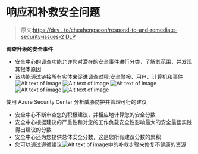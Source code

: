 # 响应和补救安全问题

> 原文:[https://dev . to/cheahengsoon/respond-to-and-remediate-security-issues-2 DLP](https://dev.to/cheahengsoon/respond-to-and-remediate-security-issues-2dlp)

**调查升级的安全事件**

*   安全中心的调查功能允许您对潜在的安全事件进行分类，了解其范围，并发现其根本原因
*   该功能通过链接所有实体来促进调查过程:安全警报、用户、计算机和事件![Alt text of image](../Images/e694c4b4b28dfb3023c7acc11f7a67e3.png) ![Alt text of image](../Images/d4e1030013ac706d05a63db065c286e7.png) ![Alt text of image](../Images/b153fd9f7ee2152830e244d6812abe4d.png) ![Alt text of image](../Images/a088b6015ae64674ef14b9df99ccd4e8.png) ![Alt text of image](../Images/64eb1a99ad2581747e0cb513b051d9e1.png)

使用 Azure Security Center 分析威胁防护并管理可行的建议

*   安全中心不断审查您的积极建议，并相应地计算您的安全分数
*   安全中心根据建议的严重性和对您的工作负载安全性影响最大的安全最佳实践得出建议的分数
*   安全中心还为您提供总体安全分数，这是您所有建议分数的累积
*   您可以通过遵循建议![Alt text of image](../Images/158cc1dcd90eb6797f217da4358203da.png)中的补救步骤来修复不健康的资源
